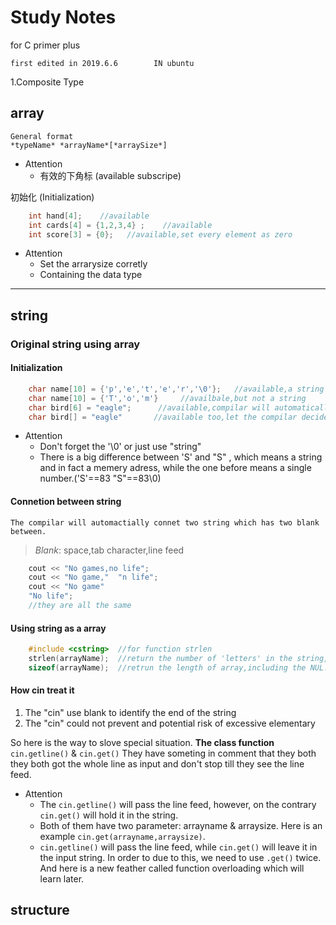 # Study Notes

for C primer plus

    first edited in 2019.6.6        IN ubuntu

1.Composite Type

## array

    General format
    *typeName* *arrayName*[*arraySize*]

* Attention
  * 有效的下角标 (available subscripe)

初始化 (Initialization)

```c++
    int hand[4];    //available
    int cards[4] = {1,2,3,4} ;    //available
    int score[3] = {0};   //available,set every element as zero
```

* Attention
  * Set the arrarysize corretly
  * Containing the data type

---------

## string

### Original string using array

#### Initialization

```c++
    char name[10] = {'p','e','t','e','r','\0'};   //available,a string
    char name[10] = {'T','o','m'}     //availbale,but not a string
    char bird[6] = "eagle";      //available,compilar will automatically add 'null character' or '\0' to the end
    char bird[] = "eagle"       //available too,let the compilar decide the arrarysize
```

* Attention
  * Don't forget the '\0' or just use "string"
  * There is a big difference between 'S' and  "S" , which means a string and in fact a memery adress, while the one before means a single number.('S'==83   "S"==83\0)

#### Connetion between string

    The compilar will automactially connet two string which has two blank between.
>*Blank*: space,tab character,line feed

```c++
    cout << "No games,no life";
    cout << "No game,"  "n life";
    cout << "No game"
    "No life";
    //they are all the same
```

#### Using string as a array

```c++
    #include <cstring>  //for function strlen
    strlen(arrayName);  //return the number of 'letters' in the string,and it doesn't count NUL.
    sizeof(arrayName);  //retrun the length of array,including the NUL.
```

#### How cin treat it

1. The "cin" use blank to identify the end of the string
2. The "cin" could not prevent and potential risk of excessive elementary

So here is the way to slove special situation.
**The class function**
`cin.getline()` & `cin.get()`
They have someting in comment that they both they both got the whole line as input and don't stop till they see the line feed.

* Attention
  * The `cin.getline()` will pass the line feed, however, on the contrary `cin.get()` will hold it in the string.
  * Both of them have two parameter: arrayname & arraysize. Here is an example `cin.get(arrayname,arraysize)`.
  * `cin.getline()` will pass the line feed, while `cin.get()` will leave it in the input string. In order to due to this, we need to use `.get()` twice. And here is a new feather called function overloading which will learn later.

## structure
